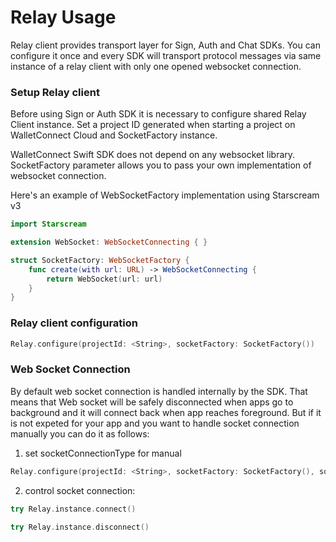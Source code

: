# Relay Usage
Relay client provides transport layer for Sign, Auth and Chat SDKs. You can configure it once and every SDK will transport protocol messages via same instance of a relay client with only one opened websocket connection.

### Setup Relay client

Before using Sign or Auth SDK it is necessary to configure shared Relay Client instance. Set a project ID generated when starting a project on WalletConnect Cloud and SocketFactory instance.

WalletConnect Swift SDK does not depend on any websocket library. SocketFactory parameter allows you to pass your own implementation of websocket connection.

Here's an example of WebSocketFactory implementation using Starscream v3

```swift
import Starscream

extension WebSocket: WebSocketConnecting { }

struct SocketFactory: WebSocketFactory {
    func create(with url: URL) -> WebSocketConnecting {
        return WebSocket(url: url)
    }
}
```

### Relay client configuration 

```swift
Relay.configure(projectId: <String>, socketFactory: SocketFactory())
```

### Web Socket Connection
By default web socket connection is handled internally by the SDK. That means that Web socket will be safely disconnected when apps go to background and it will connect back when app reaches foreground. But if it is not expeted for your app and you want to handle socket connection manually you can do it as follows:

1. set socketConnectionType for manual  
```swift
Relay.configure(projectId: <String>, socketFactory: SocketFactory(), socketConnectionType: .manual)
```  
2. control socket connection:  
```swift
try Relay.instance.connect()
```
```swift
try Relay.instance.disconnect()
```
